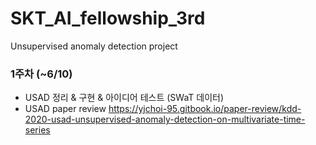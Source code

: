 # SKT_AI_fellowship_3rd

Unsupervised anomaly detection project

### 1주차 (~6/10)
- USAD 정리 & 구현 & 아이디어 테스트 (SWaT 데이터)
- USAD paper review
https://yjchoi-95.gitbook.io/paper-review/kdd-2020-usad-unsupervised-anomaly-detection-on-multivariate-time-series

